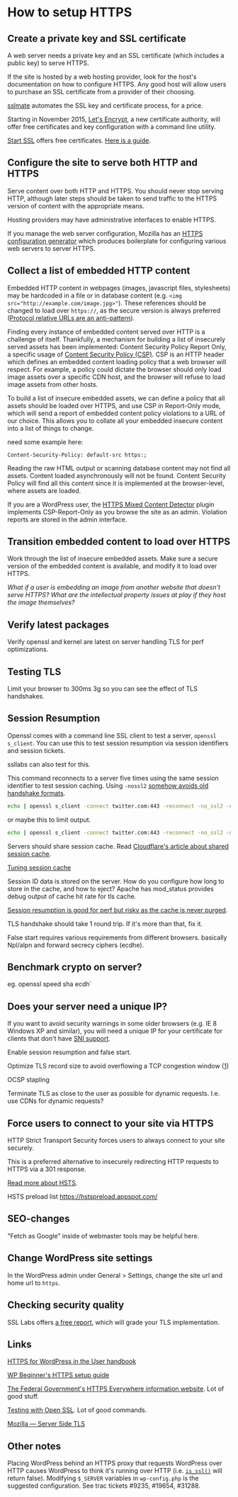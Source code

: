 # How to setup HTTPS

## Create a private key and SSL certificate

A web server needs a private key and an SSL certificate (which includes a public key) to serve HTTPS.

If the site is hosted by a web hosting provider, look for the host's documentation on how to configure HTTPS. Any good host will allow users to purchase an SSL certificate from a provider of their choosing.

[sslmate](https://sslmate.com/) automates the SSL key and certificate process, for a price.

Starting in November 2015, [Let's Encrypt](https://letsencrypt.com), a new certificate authority, will offer free certificates and key configuration with a command line utility.

[Start SSL](https://startssl.com) offers free certificates. [Here is a guide](https://konklone.com/post/switch-to-https-now-for-free).

## Configure the site to serve both HTTP and HTTPS

Serve content over both HTTP and HTTPS. You should never stop serving HTTP, although later steps should be taken to send traffic to the HTTPS version of content with the appropriate means.

Hosting providers may have administrative interfaces to enable HTTPS.

If you manage the web server configuration, Mozilla has an [HTTPS configuration generator](https://mozilla.github.io/server-side-tls/ssl-config-generator/) which produces boilerplate for configuring various web servers to server HTTPS.

## Collect a list of embedded HTTP content

Embedded HTTP content in webpages (images, javascript files, stylesheets) may be hardcoded in a file or in database content (e.g. `<img src="http://example.com/image.jpg>"`). These references should be changed to load over `https://`, as the secure version is always preferred ([Protocol relative URLs are an anti-pattern](http://www.paulirish.com/2010/the-protocol-relative-url/)).

Finding every instance of embedded content served over HTTP is a challenge of itself. Thankfully, a mechanism for building a list of insecurely served assets has been implemented: Content Security Policy Report Only, a specific usage of [Content Security Policy (CSP)](http://www.html5rocks.com/en/tutorials/security/content-security-policy/). CSP is an HTTP header which defines an embedded content loading policy that a web browser will respect. For example, a policy could dictate the browser should only load image assets over a specific CDN host, and the browser will refuse to load image assets from other hosts.

To build a list of insecure embedded assets, we can define a policy that all assets should be loaded over HTTPS, and use CSP in Report-Only mode, which will send a report of embedded content policy violations to a URL of our choice. This allows you to collate all your embedded insecure content into a list of things to change.

need some example here:

```
Content-Security-Policy: default-src https:;
```

Reading the raw HTML output or scanning database content may not find all assets. Content loaded asynchronously will not be found. Content Security Policy will find all this content since it is implemented at the browser-level, where assets are loaded.

If you are a WordPress user, the [HTTPS Mixed Content Detector](https://www.tollmanz.com/wordpress-https-mixed-content-detector/) plugin implements CSP-Report-Only as you browse the site as an admin. Violation reports are stored in the admin interface.

## Transition embedded content to load over HTTPS

Work through the list of insecure embedded assets. Make sure a secure version of the embedded content is available, and modify it to load over HTTPS.

*What if a user is embedding an image from another website that doesn't serve HTTPS? What are the intellectual property issues at play if they host the image themselves?*

## Verify latest packages

Verify openssl and kernel are latest on server handling TLS for perf optimizations.

## Testing TLS

Limit your browser to 300ms 3g so you can see the effect of TLS handshakes.

## Session Resumption

Openssl comes with a command line SSL client to test a server, `openssl s_client`. You can use this to test session resumption via session identifiers and session tickets.

ssllabs can also test for this.

This command reconnects to a server five times using the same session identifier to test session caching. Using `-nossl2` [somehow avoids old handshake formats](https://www.feistyduck.com/library/openssl-cookbook/online/ch-testing-with-openssl.html#using-different-handshake-formats).

```bash
echo | openssl s_client -connect twitter.com:443 -reconnect -no_ssl2 -no_ticket
````

or maybe this to limit output.

```bash
echo | openssl s_client -connect twitter.com:443 -reconnect -no_ssl2 -no_ticket 2> /dev/null | grep 'New\|Reuse'
```

Servers should share session cache. Read [Cloudflare's article about shared session cache](blog.cloudflare.com/tls-session-resumption-full-speed-and-secure/).

[Tuning session cache](https://timtaubert.de/blog/2014/11/the-sad-state-of-server-side-tls-session-resumption-implementations/)

Session ID data is stored on the server. How do you configure how long to store in the cache, and how to eject? Apache has mod_status provides debug output of cache hit rate for tls cache.

[Session resumption is good for perf but risky as the cache is never purged](https://wiki.mozilla.org/Security/Server_Side_TLS#Session_Resumption).

TLS handshake should take 1 round trip. If it's more than that, fix it.

False start requires various requirements from different browsers. basically Npl/alpn and forward secrecy ciphers (ecdhe).

## Benchmark crypto on server?

eg. openssl speed sha ecdh`

## Does your server need a unique IP?

If you want to avoid security warnings in some older browsers (e.g. IE 8 Windows XP and similar), you will need a unique IP for your certificate for clients that don't have [SNI support](https://en.wikipedia.org/wiki/Server_Name_Indication).

Enable session resumption and false start.

Optimize TLS record size to avoid overflowing a TCP congestion window ([1](https://youtu.be/fQX2mJ11vCs?t=1834))

OCSP stapling

Terminate TLS as close to the user as possible for dynamic requests. I.e. use CDNs for dynamic requests?

## Force users to connect to your site via HTTPS

HTTP Strict Transport Security forces users to always connect to your site securely.

This is a preferred alternative to insecurely redirecting HTTP requests to HTTPS via a 301 response.

[Read more about HSTS](https://https.cio.gov/hsts/).

HSTS preload list https://hstspreload.appspot.com/

## SEO-changes

"Fetch as Google" inside of webmaster tools may be helpful here.

## Change WordPress site settings

In the WordPress admin under General > Settings, change the site url and home url
to `https`.

## Checking security quality

SSL Labs offers [a free report](http://www.dh-test-ssl.com), which will grade your TLS implementation.

## Links

[HTTPS for WordPress in the User handbook](https://make.wordpress.org/support/user-manual/web-publishing/https-for-wordpress/)

[WP Beginner's HTTPS setup guide](http://www.wpbeginner.com/wp-tutorials/how-to-add-ssl-and-https-in-wordpress/)

[The Federal Government's HTTPS Everywhere information website](https://https.cio.gov/). Lot of good stuff.

[Testing with Open SSL](https://www.feistyduck.com/library/openssl-cookbook/online/ch-testing-with-openssl.html). Lot of good commands.

[Mozilla — Server Side TLS](https://wiki.mozilla.org/Security/Server_Side_TLS)

## Other notes

Placing WordPress behind an HTTPS proxy that requests WordPress over HTTP causes WordPress to think it's running over HTTP (i.e. [`is_ssl()`](https://github.com/WordPress/WordPress/blob/master/wp-includes/functions.php#L3748) will return false). Modifying `$_SERVER` variables in `wp-config.php` is the suggested configuration. See trac tickets #9235, #19654, #31288.